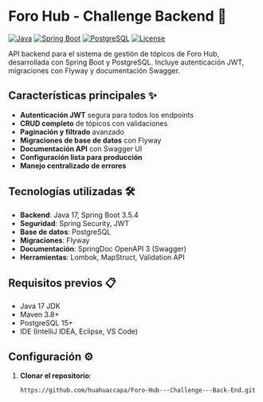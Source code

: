 # Foro Hub - Challenge Backend 🚀

[![Java](https://img.shields.io/badge/Java-17-blue.svg)](https://www.java.com/)
[![Spring Boot](https://img.shields.io/badge/Spring%20Boot-3.5.4-brightgreen.svg)](https://spring.io/projects/spring-boot)
[![PostgreSQL](https://img.shields.io/badge/PostgreSQL-15-blue.svg)](https://www.postgresql.org/)
[![License](https://img.shields.io/badge/License-MIT-green.svg)](LICENSE)

API backend para el sistema de gestión de tópicos de Foro Hub, desarrollada con Spring Boot y PostgreSQL. Incluye autenticación JWT, migraciones con Flyway y documentación Swagger.

## Características principales ✨

- **Autenticación JWT** segura para todos los endpoints
- **CRUD completo** de tópicos con validaciones
- **Paginación y filtrado** avanzado
- **Migraciones de base de datos** con Flyway
- **Documentación API** con Swagger UI
- **Configuración lista para producción**
- **Manejo centralizado de errores**

## Tecnologías utilizadas 🛠️

- **Backend**: Java 17, Spring Boot 3.5.4
- **Seguridad**: Spring Security, JWT
- **Base de datos**: PostgreSQL
- **Migraciones**: Flyway
- **Documentación**: SpringDoc OpenAPI 3 (Swagger)
- **Herramientas**: Lombok, MapStruct, Validation API

## Requisitos previos 📋

- Java 17 JDK
- Maven 3.8+
- PostgreSQL 15+
- IDE (IntelliJ IDEA, Eclipse, VS Code)

## Configuración ⚙️

1. **Clonar el repositorio**:
   ```bash
   https://github.com/huahuaccapa/Foro-Hub---Challenge---Back-End.git
